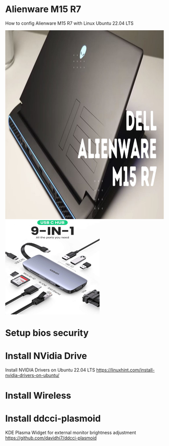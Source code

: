 # Alienware M15 R7
How to config Alienware M15 R7 with Linux Ubuntu 22.04 LTS

<img src="./assets/dell-alienware-m15-r7.jpg" width=600 height=600>


<img src="assets/ugreen_hub_usb-c-9in1.jpg" width=300 height=300>

# Setup bios security

# Install NVidia Drive
Install NVIDIA Drivers on Ubuntu 22.04 LTS
https://linuxhint.com/install-nvidia-drivers-on-ubuntu/

# Install Wireless

# Install ddcci-plasmoid
KDE Plasma Widget for external monitor brightness adjustment
https://github.com/davidhi7/ddcci-plasmoid
